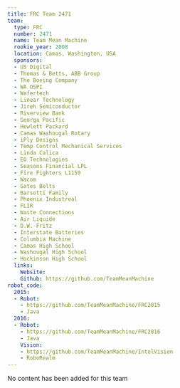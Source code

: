```yaml
---
title: FRC Team 2471
team:
  type: FRC
  number: 2471
  name: Team Mean Machine
  rookie_year: 2008
  location: Camas, Washington, USA
  sponsors:
  - US Digital
  - Thomas & Betts, ABB Group
  - The Boeing Company
  - WA OSPI
  - Wafertech
  - Linear Technology
  - Jireh Semiconductor
  - Riverview Bank
  - Georga Pacific
  - Hewlett Packard
  - Camas Washougal Rotary
  - iPly Designs
  - Temp Control Mechanical Services
  - Linda Calica
  - EO Technologies
  - Seasons Financial LPL
  - Fire Fighters L1159
  - Wacom
  - Gates Belts
  - Barsotti Family
  - Phoenix Industreal
  - FLIR
  - Waste Connections
  - Air Liquide
  - D.W. Fritz
  - Interstate Batteries
  - Columbia Machine
  - Camas High School
  - Washougal High School
  - Hockinson High School
  links:
    Website:
    Github: https://github.com/TeamMeanMachine
robot_code:
  2015:
  - Robot:
    - https://github.com/TeamMeanMachine/FRC2015
    - Java
  2016:
  - Robot:
    - https://github.com/TeamMeanMachine/FRC2016
    - Java
    Vision:
    - https://github.com/TeamMeanMachine/IntelVision
    - RoboRealm
---
```


No content has been added for this team
